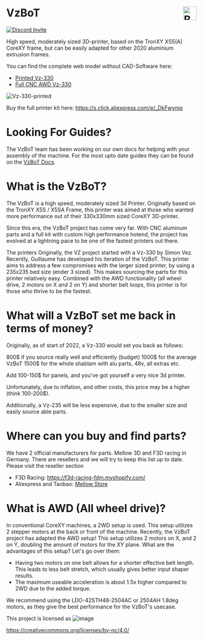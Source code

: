 # VzBoT <a href='https://ko-fi.com/vez3d' target='_blank'><img style="height:36px;float:right;vertical-align:bottom;" src='https://az743702.vo.msecnd.net/cdn/kofi3.png?v=0' border='0' alt='Buy Me a Coffee at ko-fi.com' /></a> 

[![Discord Invite](https://discordapp.com/api/guilds/829828765512106054/widget.png?style=banner2)](https://discord.gg/KWZWvCMxCq)

High speed, moderately sized 3D-printer, based on the TronXY XS5(A) CoreXY frame,
but can be easily adapted for other 2020 aluminium extrusion frames.

You can find the complete web model without CAD-Software here: 
- [Printed Vz-330](https://a360.co/3zy0yob)  
- [Full CNC AWD Vz-330](https://a360.co/3Q0ueRY)

![Vz-330-printed](https://user-images.githubusercontent.com/37383368/234322472-ee72c61e-8844-4459-8a6c-acaaecfe1e6f.png)

Buy the full printer kit here: <https://s.click.aliexpress.com/e/_DkFwymp>

# Looking For Guides?

The VzBoT team has been working on our own docs for helping with your assembly of the machine. For the most upto date guides they can be found on the [VzBoT Docs][].

[VzBoT Docs]: https://docs.vzbot.org/

# What is the VzBoT?
The VzBoT is a high speed, moderately sized 3d Printer. Originally based on the TronXY X5S / X5SA Frame, this printer was aimed at those who wanted more performance out of their 330x330mm sized CoreXY 3D-printer.

Since this era, the VzBoT project has come very far. With CNC aluminum parts and a full kit with custom high performance hotend, the project has evolved at a lightning pace to be one of the fastest printers out there.

The printers
Originally, the VZ project started with a Vz-330 by Simon Vez. Recently, Guillaume has developed his iteration of the VzBoT. This printer aims to address a few compromises with the larger sized printer, by using a 235x235 bed size (ender 3 sized). This makes sourcing the parts for this printer relatively easy. Combined with the AWD functionality (all wheel drive, 2 motors on X and 2 on Y) and shorter belt loops, this printer is for those who thrive to be the fastest.

# What will a VzBoT set me back in terms of money?
Originally, as of start of 2022, a Vz-330 would set you back as follows:

800$ if you source really well and efficiently (budget)
1000$ for the average VzBoT
1500$ for the whole shablam with alu parts, 48v, all extras etc.

Add 100-150$ for panels, and you've got yourself a very nice 3d printer.

Unfortunately, due to inflation, and other costs, this price may be a higher (think 100-200$).

Additionally, a Vz-235 will be less expensive, due to the smaller size and easily source able parts.

# Where can you buy and find parts?
 We have 2 official manufacturers for parts. Mellow 3D and F3D racing in Germany. There are resellers and we will try to keep this list up to date. Please visit the reseller section

 - F3D Racing: https://f3d-racing-fdm.myshopify.com/
 - Aliexpress and Taobao:  [Mellow Store](https://www.aliexpress.com/store/1531088)
 

# What is AWD (All wheel drive)?
In conventional CoreXY machines, a 2WD setup is used. This setup utilizes 2 stepper motors at the back or front of the machine. Recently, the VzBoT project has adapted the AWD setup! This setup utilizes 2 motors on X, and 2 on Y, doubling the amount of motors for the XY plane. What are the advantages of this setup? Let's go over them:

- Having two motors on one belt allows for a shorter effective belt length. This leads to less belt stretch, which usually gives better input shaper results.
- The maximum useable acceleration is about 1.5x higher compared to 2WD due to the added torque.

We recommend using the LDO-42STH48-2504AC or 2504AH 1.8deg motors, as they give the best performance for the VzBoT's usecase.


This project is licensed as
![image](https://user-images.githubusercontent.com/37383368/139769027-7267da5b-7f58-499d-96bc-e41d164a3aac.png)

https://creativecommons.org/licenses/by-nc/4.0/
